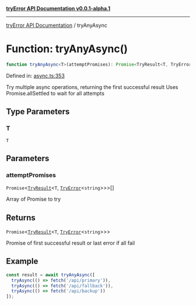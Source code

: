 [**tryError API Documentation v0.0.1-alpha.1**](../index.md)

***

[tryError API Documentation](../index.md) / tryAnyAsync

# Function: tryAnyAsync()

```ts
function tryAnyAsync<T>(attemptPromises): Promise<TryResult<T, TryError<string>>>;
```

Defined in: [async.ts:353](https://github.com/oconnorjohnson/tryError/blob/e3ae0308069a4fba073f4543d527ad76373db795/src/async.ts#L353)

Try multiple async operations, returning the first successful result
Uses Promise.allSettled to wait for all attempts

## Type Parameters

### T

`T`

## Parameters

### attemptPromises

`Promise`\<[`TryResult`](../type-aliases/TryResult.md)\<`T`, [`TryError`](../interfaces/TryError.md)\<`string`\>\>\>[]

Array of Promise<TryResult> to try

## Returns

`Promise`\<[`TryResult`](../type-aliases/TryResult.md)\<`T`, [`TryError`](../interfaces/TryError.md)\<`string`\>\>\>

Promise of first successful result or last error if all fail

## Example

```typescript
const result = await tryAnyAsync([
  tryAsync(() => fetch('/api/primary')),
  tryAsync(() => fetch('/api/fallback')),
  tryAsync(() => fetch('/api/backup'))
]);
```
